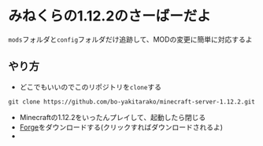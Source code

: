# みねくらの1.12.2のさーばーだよ
`mods`フォルダと`config`フォルダだけ追跡して、MODの変更に簡単に対応するよ

## やり方
- どこでもいいのでこのリポジトリを`clone`する
```
git clone https://github.com/bo-yakitarako/minecraft-server-1.12.2.git
```
- Minecraftの1.12.2をいったんプレイして、起動したら閉じる
- <a href="https://maven.minecraftforge.net/net/minecraftforge/forge/1.12.2-14.23.5.2855/forge-1.12.2-14.23.5.2855-installer.jar" target="_blank" rel="noopener noreferrer">Forge</a>をダウンロードする(クリックすればダウンロードされるよ)
- 
